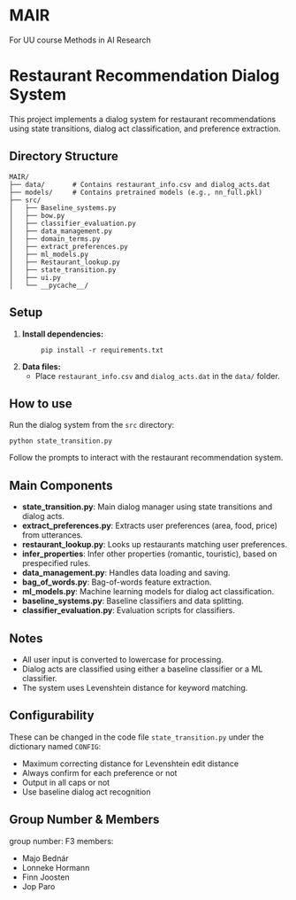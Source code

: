 # MAIR
For UU course Methods in AI Research

# Restaurant Recommendation Dialog System

This project implements a dialog system for restaurant recommendations using state transitions, dialog act classification, and preference extraction.

## Directory Structure

```
MAIR/
├── data/       # Contains restaurant_info.csv and dialog_acts.dat
├── models/     # Contains pretrained models (e.g., nn_full.pkl)
├── src/
│   ├── Baseline_systems.py
│   ├── bow.py
│   ├── classifier_evaluation.py
│   ├── data_management.py
│   ├── domain_terms.py
│   ├── extract_preferences.py
│   ├── ml_models.py
│   ├── Restaurant_lookup.py
│   ├── state_transition.py
│   ├── ui.py
│   └── __pycache__/
```

## Setup

1. **Install dependencies:**
```
        pip install -r requirements.txt
```

2. **Data files:**
    - Place `restaurant_info.csv` and `dialog_acts.dat` in the `data/` folder.

## How to use

Run the dialog system from the `src` directory:
```
python state_transition.py
```

Follow the prompts to interact with the restaurant recommendation system.

## Main Components

- **state_transition.py**: Main dialog manager using state transitions and dialog acts.
- **extract_preferences.py**: Extracts user preferences (area, food, price) from utterances.
- **restaurant_lookup.py**: Looks up restaurants matching user preferences.
- **infer_properties**: Infer other properties (romantic, touristic), based on prespecified rules.
- **data_management.py**: Handles data loading and saving.
- **bag_of_words.py**: Bag-of-words feature extraction.
- **ml_models.py**: Machine learning models for dialog act classification.
- **baseline_systems.py**: Baseline classifiers and data splitting.
- **classifier_evaluation.py**: Evaluation scripts for classifiers.


## Notes

- All user input is converted to lowercase for processing.
- Dialog acts are classified using either a baseline classifier or a ML classifier.
- The system uses Levenshtein distance for keyword matching.

## Configurability
These can be changed in the code file `state_transition.py` under the dictionary named `CONFIG`:
- Maximum correcting distance for Levenshtein edit distance 
- Always confirm for each preference or not 
- Output in all caps or not 
- Use baseline dialog act recognition 

## Group Number & Members
group number: F3
members:
- Majo Bednár
- Lonneke Hormann
- Finn Joosten
- Jop Paro